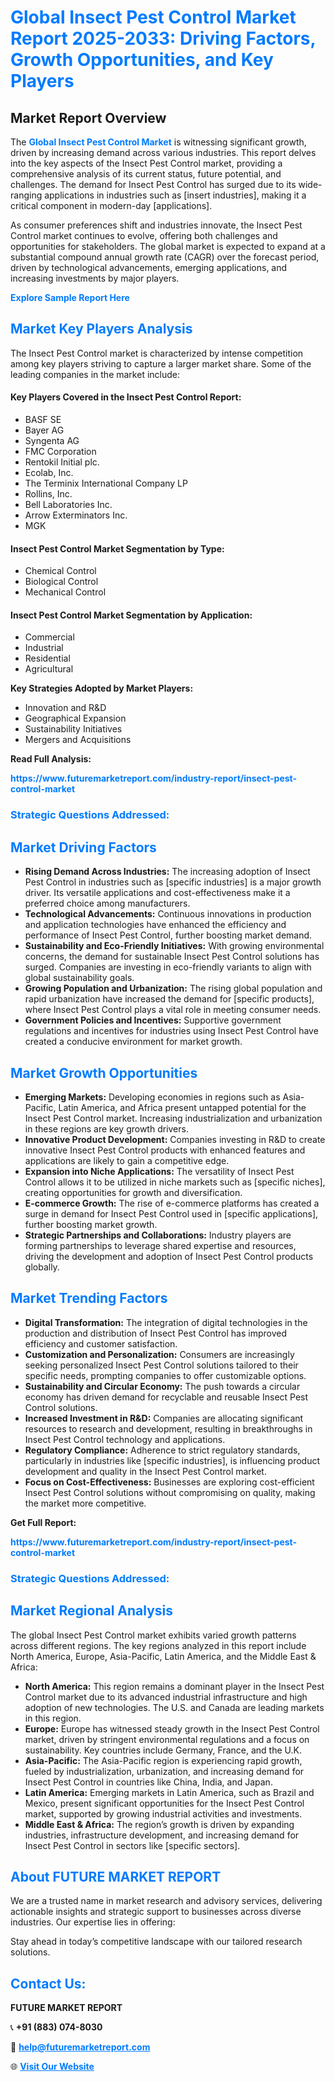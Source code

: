 <h1 style="color: #007BFF;">Global Insect Pest Control Market Report 2025-2033: Driving Factors, Growth Opportunities, and Key Players</h1>

<section id="overview">
<h2>Market Report Overview</h2>
<p>The <a href="https://www.futuremarketreport.com/industry-report/insect-pest-control-market" style="color: #007BFF; text-decoration: none;"><strong>Global Insect Pest Control Market</strong></a> is witnessing significant growth, driven by increasing demand across various industries. This report delves into the key aspects of the Insect Pest Control market, providing a comprehensive analysis of its current status, future potential, and challenges. The demand for Insect Pest Control has surged due to its wide-ranging applications in industries such as [insert industries], making it a critical component in modern-day [applications].</p>
<p>As consumer preferences shift and industries innovate, the Insect Pest Control market continues to evolve, offering both challenges and opportunities for stakeholders. The global market is expected to expand at a substantial compound annual growth rate (CAGR) over the forecast period, driven by technological advancements, emerging applications, and increasing investments by major players.</p>
</section>

<section id="overview">
<p><a href="https://www.futuremarketreport.com/request-sample/reportId=106908" style="color: #007BFF; text-decoration: none;"><strong>Explore Sample Report Here</strong></a></p>
</section>

<section id="key-players">
<h2 style="color: #007BFF;">Market Key Players Analysis</h2>
<p>The Insect Pest Control market is characterized by intense competition among key players striving to capture a larger market share. Some of the leading companies in the market include:</p>
<h4>Key Players Covered in the Insect Pest Control Report:</h4>
<ul><li>BASF SE</li><li>Bayer AG</li><li>Syngenta AG</li><li>FMC Corporation</li><li>Rentokil Initial plc.</li><li>Ecolab, Inc.</li><li>The Terminix International Company LP</li><li>Rollins, Inc.</li><li>Bell Laboratories Inc.</li><li>Arrow Exterminators Inc.</li><li>MGK</li></ul>
<h4>Insect Pest Control Market Segmentation by Type:</h4>
<ul><li>Chemical Control</li><li>Biological Control</li><li>Mechanical Control</li></ul>

<h4>Insect Pest Control Market Segmentation by Application:</h4>
<ul><li>Commercial</li><li>Industrial</li><li>Residential</li><li>Agricultural</li></ul>
<p><strong>Key Strategies Adopted by Market Players:</strong></p>
<ul>
<li>Innovation and R&D</li>
<li>Geographical Expansion</li>
<li>Sustainability Initiatives</li>
<li>Mergers and Acquisitions</li>
</ul>
</section>

<section>
<p><strong>Read Full Analysis: </strong></p><a href="https://www.futuremarketreport.com/industry-report/insect-pest-control-market" style="color: #007BFF; text-decoration: none;"><strong>https://www.futuremarketreport.com/industry-report/insect-pest-control-market</strong></a>
<h3 style="color: #007BFF;">Strategic Questions Addressed:</h3>
</section>

<section id="driving-factors">
<h2 style="color: #007BFF;">Market Driving Factors</h2>
<ul>
<li><strong>Rising Demand Across Industries:</strong> The increasing adoption of Insect Pest Control in industries such as [specific industries] is a major growth driver. Its versatile applications and cost-effectiveness make it a preferred choice among manufacturers.</li>
<li><strong>Technological Advancements:</strong> Continuous innovations in production and application technologies have enhanced the efficiency and performance of Insect Pest Control, further boosting market demand.</li>
<li><strong>Sustainability and Eco-Friendly Initiatives:</strong> With growing environmental concerns, the demand for sustainable Insect Pest Control solutions has surged. Companies are investing in eco-friendly variants to align with global sustainability goals.</li>
<li><strong>Growing Population and Urbanization:</strong> The rising global population and rapid urbanization have increased the demand for [specific products], where Insect Pest Control plays a vital role in meeting consumer needs.</li>
<li><strong>Government Policies and Incentives:</strong> Supportive government regulations and incentives for industries using Insect Pest Control have created a conducive environment for market growth.</li>
</ul>
</section>

<section id="growth-opportunities">
<h2 style="color: #007BFF;">Market Growth Opportunities</h2>
<ul>
<li><strong>Emerging Markets:</strong> Developing economies in regions such as Asia-Pacific, Latin America, and Africa present untapped potential for the Insect Pest Control market. Increasing industrialization and urbanization in these regions are key growth drivers.</li>
<li><strong>Innovative Product Development:</strong> Companies investing in R&D to create innovative Insect Pest Control products with enhanced features and applications are likely to gain a competitive edge.</li>
<li><strong>Expansion into Niche Applications:</strong> The versatility of Insect Pest Control allows it to be utilized in niche markets such as [specific niches], creating opportunities for growth and diversification.</li>
<li><strong>E-commerce Growth:</strong> The rise of e-commerce platforms has created a surge in demand for Insect Pest Control used in [specific applications], further boosting market growth.</li>
<li><strong>Strategic Partnerships and Collaborations:</strong> Industry players are forming partnerships to leverage shared expertise and resources, driving the development and adoption of Insect Pest Control products globally.</li>
</ul>
</section>

<section id="trending-factors">
<h2 style="color: #007BFF;">Market Trending Factors</h2>
<ul>
<li><strong>Digital Transformation:</strong> The integration of digital technologies in the production and distribution of Insect Pest Control has improved efficiency and customer satisfaction.</li>
<li><strong>Customization and Personalization:</strong> Consumers are increasingly seeking personalized Insect Pest Control solutions tailored to their specific needs, prompting companies to offer customizable options.</li>
<li><strong>Sustainability and Circular Economy:</strong> The push towards a circular economy has driven demand for recyclable and reusable Insect Pest Control solutions.</li>
<li><strong>Increased Investment in R&D:</strong> Companies are allocating significant resources to research and development, resulting in breakthroughs in Insect Pest Control technology and applications.</li>
<li><strong>Regulatory Compliance:</strong> Adherence to strict regulatory standards, particularly in industries like [specific industries], is influencing product development and quality in the Insect Pest Control market.</li>
<li><strong>Focus on Cost-Effectiveness:</strong> Businesses are exploring cost-efficient Insect Pest Control solutions without compromising on quality, making the market more competitive.</li>
</ul>
</section>

<section>
<p><strong>Get Full Report: </strong></p><a href="https://www.futuremarketreport.com/industry-report/insect-pest-control-market" style="color: #007BFF; text-decoration: none;"><strong>https://www.futuremarketreport.com/industry-report/insect-pest-control-market</strong></a>
<h3 style="color: #007BFF;">Strategic Questions Addressed:</h3>
</section>


<section id="regional-analysis">
<h2 style="color: #007BFF;">Market Regional Analysis</h2>
<p>The global Insect Pest Control market exhibits varied growth patterns across different regions. The key regions analyzed in this report include North America, Europe, Asia-Pacific, Latin America, and the Middle East & Africa:</p>
<ul>
<li><strong>North America:</strong> This region remains a dominant player in the Insect Pest Control market due to its advanced industrial infrastructure and high adoption of new technologies. The U.S. and Canada are leading markets in this region.</li>
<li><strong>Europe:</strong> Europe has witnessed steady growth in the Insect Pest Control market, driven by stringent environmental regulations and a focus on sustainability. Key countries include Germany, France, and the U.K.</li>
<li><strong>Asia-Pacific:</strong> The Asia-Pacific region is experiencing rapid growth, fueled by industrialization, urbanization, and increasing demand for Insect Pest Control in countries like China, India, and Japan.</li>
<li><strong>Latin America:</strong> Emerging markets in Latin America, such as Brazil and Mexico, present significant opportunities for the Insect Pest Control market, supported by growing industrial activities and investments.</li>
<li><strong>Middle East & Africa:</strong> The region’s growth is driven by expanding industries, infrastructure development, and increasing demand for Insect Pest Control in sectors like [specific sectors].</li>
</ul>
</section>

<footer>
<h2 style="color: #007BFF;">About FUTURE MARKET REPORT</h2>
<p>We are a trusted name in market research and advisory services, delivering actionable insights and strategic support to businesses across diverse industries. Our expertise lies in offering:</p>

<p>Stay ahead in today’s competitive landscape with our tailored research solutions.</p>

<h2 style="color: #007BFF;">Contact Us:</h2>
<p><strong>FUTURE MARKET REPORT</strong></p>
<p>📞 <strong>+91 (883) 074-8030</strong></p>
<p>📧 <strong><a href="mailto:help@futuremarketreport.com" style="color: #007BFF;">help@futuremarketreport.com</a></strong></p>
<p>🌐 <strong><a href="https://www.futuremarketreport.com/" style="color: #007BFF;">Visit Our Website</a></strong></p>
</footer>